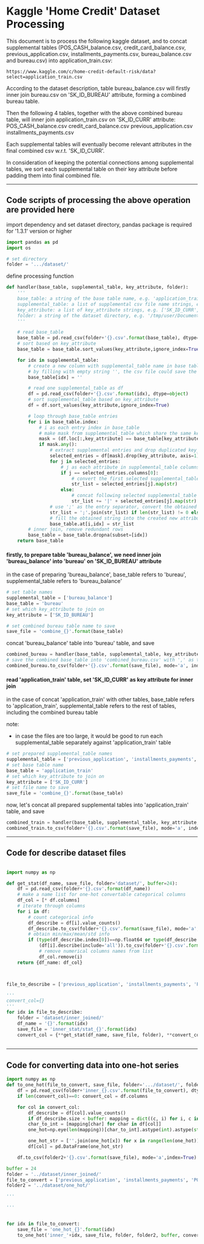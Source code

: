 # Kaggle 'Home Credit' Dataset Processing

This document is to process the following kaggle dataset, and to concat supplemental tables (POS_CASH_balance.csv, credit_card_balance.csv, previous_application.csv, installments_payments.csv, bureau_balance.csv and bureau.csv) into application_train.csv:
```
https://www.kaggle.com/c/home-credit-default-risk/data?select=application_train.csv
```

According to the dataset description, table bureau_balance.csv will firstly inner join bureau.csv on 'SK_ID_BUREAU' attribute, forming a combined bureau table. 

Then the following 4 tables, together with the above combined bureau table, will inner join application_train.csv on 'SK_ID_CURR' attribute:
POS_CASH_balance.csv
credit_card_balance.csv
previous_application.csv
installments_payments.csv

Each supplemental tables will eventually become relevant attributes in the final combined csv w.r.t. 'SK_ID_CURR'.

In consideration of keeping the potential connections among supplemental tables, we sort each supplemental table on their key attribute before padding them into final combined file.


-------------------------
## Code scripts of processing the above operation are provided here

import dependency and set dataset directory, pandas package is required for '1.3.1' version or higher
```python
import pandas as pd
import os

# set directory
folder = '.../dataset/'
```
define processing function
```python
def handler(base_table, supplemental_table, key_attribute, folder):
    '''
    base_table: a string of the base table name, e.g. 'application_train'
    supplemental_table: a list of supplemental csv file name strings, e.g. ['previous_application', 'installments_payments']
    key_attribute: a list of key_attribute strings, e.g. ['SK_ID_CURR', 'SK_ID_PREV']
    folder: a string of the dataset directory, e.g. '/tmp/user/Documents/Dataset/'
    '''

    # read base_table
    base_table = pd.read_csv(folder+'{}.csv'.format(base_table), dtype=object)
    # sort based on key_attribute
    base_table = base_table.sort_values(key_attribute,ignore_index=True)

    for idx in supplemental_table:
        # create a new column with supplemental_table name in base table, and fill with empty string ''
        # by filling with empty string '', the csv file could save the empty value as '\<float> nan'(numpy.nan) type.
        base_table[idx] = ''

        # read one supplemental_table as df
        df = pd.read_csv(folder+'{}.csv'.format(idx), dtype=object)
        # sort supplemental_table based on key_attribute
        df = df.sort_values(key_attribute,ignore_index=True)

        # loop through base_table entries
        for i in base_table.index:
            # i as each entry index in base_table
            # make mask from supplemental_table which share the same key_attribute in selected base_table entry
            mask = (df.loc[:,key_attribute] == base_table[key_attribute].iloc[i]).all(axis=1)
            if mask.any():
                # extract supplemental entries and drop duplicated key_attribute in  extracted supplemental_table
                selected_entries = df[mask].drop(key_attribute, axis=1)
                for j in selected_entries:
                    # j as each attribute in supplemental_table columns, loop across columns
                    if j == selected_entries.columns[0]:
                        # convert the first selected supplemental_table attribute into pandas Series, all values converted into string type
                        str_list = selected_entries[j].map(str)
                    else:
                        # concat following selected supplemental_table attributes, with '|' as the attribute separator, into pandas Series
                        str_list += '|' + selected_entries[j].map(str)
                # use ';' as the entry separator, convert the obtained pandas Series into one long string
                str_list = ';'.join(str_list) if len(str_list) != 0 else ''
                # fill the obtained string into the created new attribute in base_table
                base_table.at[i,idx] = str_list
        # inner join, remove redundant rows
        base_table = base_table.dropna(subset=[idx])
    return base_table
```
#### firstly, to prepare table 'bureau_balance', we need inner join 'bureau_balance' into 'bureau' on 'SK_ID_BUREAU' attribute
in the case of preparing 'bureau_balance', base_table refers to 'bureau', supplemental_table refers to 'bureau_balance'
```python
# set table names
supplemental_table = ['bureau_balance']
base_table = 'bureau'
# set which key_attribute to join on
key_attribute = ['SK_ID_BUREAU']

# set combined bureau table name to save
save_file = 'combine_{}'.format(base_table)
```
concat 'bureau_balance' table into 'bureau' table, and save
```python
combined_bureau = handler(base_table, supplemental_table, key_attribute, folder)
# save the combined base_table into 'combined_bureau.csv' with ',' as the attribute separator
combined_bureau.to_csv(folder+'{}.csv'.format(save_file), mode='a', index=False, header=True, sep=',')
```

#### read 'application_train' table, set 'SK_ID_CURR' as key attribute for inner join
in the case of concat 'application_train' with other tables, base_table refers to 'application_train', supplemental_table refers to the rest of tables, including the combined bureau table


note:

- in case the files are too large, it would be good to run each supplemental_table separately against 'application_train' table


```python
# set prepared supplemental_table names
supplemental_table = ['previous_application', 'installments_payments', 'POS_CASH_balance', 'credit_card_balance', supplemental_table[0]]
# set base table name
base_table = 'application_train'
# set which key_attribute to join on
key_attribute = ['SK_ID_CURR']
# set file name to save
save_file = 'combine_{}'.format(base_table)
```
now, let's concat all prepared supplemental tables into 'application_train' table, and save
```python
combined_train = handler(base_table, supplemental_table, key_attribute, folder)
combined_train.to_csv(folder+'{}.csv'.format(save_file), mode='a', index=False, header=True, sep=',')
```


----------------------
## Code for describe dataset files


```python

import numpy as np

def get_stat(df_name, save_file, folder='dataset/', buffer=24):
    df = pd.read_csv(folder+'{}.csv'.format(df_name))
    # make a name list for one-hot convertable categorical columns 
    df_col = [* df.columns]
    # iterate through columns
    for i in df:
        # count categorical info
        df_describe = df[i].value_counts()
        df_describe.to_csv(folder+'{}.csv'.format(save_file), mode='a',index=True)
        # obtain min/max/mean/std info
        if (type(df_describe.index[0])==np.float64 or type(df_describe.index[0])==np.int64) and df_describe.size>buffer: 
            (df[i].describe(include='all')).to_csv(folder+'{}.csv'.format(save_file), mode='a',index=True)
            # remove numerical columns names from list
            df_col.remove(i)
    return {df_name: df_col}



file_to_describe = ['previous_application', 'installments_payments', 'POS_CASH_balance', 'credit_card_balance', 'bureau', 'bureau_balance', 'application_train']

'''
convert_col={}
'''
for idx in file_to_describe:
    folder = 'dataset/inner_joined/'
    df_name = '{}'.format(idx)
    save_file = 'inner_stat/stat_{}'.format(idx)
    convert_col = {**get_stat(df_name, save_file, folder), **convert_col}
    
```    
------------------------
## Code for converting data into one-hot series


```python
import numpy as np
def to_one_hot(file_to_convert, save_file, folder='.../dataset/', folder2='.../dataset/', buffer=60, convert_col=[]):
    df = pd.read_csv(folder+'inner_{}.csv'.format(file_to_convert), dtype=object)
    if len(convert_col)==0: convert_col = df.columns

    for col in convert_col:
        df_describe = df[col].value_counts()
        if df_describe.size < buffer: mapping = dict((c, i) for i, c in enumerate(df_describe.index))
        char_to_int = [mapping[char] for char in df[col]]
        one_hot=np.eye(len(mapping))[char_to_int].astype(int).astype(str)  # char_to_int = char_to_int.reshape(-1)

        one_hot_str = [''.join(one_hot[x]) for x in range(len(one_hot))]
        df[col] = pd.DataFrame(one_hot_str)

    df.to_csv(folder2+'{}.csv'.format(save_file), mode='a',index=True)
``` 


```python       
buffer = 24
folder = '../dataset/inner_joined/'
file_to_convert = ['previous_application', 'installments_payments', 'POS_CASH_balance', 'credit_card_balance', 'bureau', 'bureau_balance', 'application_train']
folder2 = '../dataset/one_hot/'

'''

'''


for idx in file_to_convert:
    save_file = 'one_hot_{}'.format(idx)
    to_one_hot('inner_'+idx, save_file, folder, folder2, buffer, convert_col=convert_col[idx])

```





<!-- redundant scripts for tips -->
<!--
     pd.DataFrame([ 
     bureau.at[i,'SK_ID_CURR'], bureau.at[i,'SK_ID_BUREAU'], str_list 
     ]).T.to_csv(save_file_name, mode='a', index=False, header=None) -->
     
<!-- 
bureau.to_csv(save_file_name, mode='a',index=False) 
# bureau_balance[bureau_balance['SK_ID_BUREAU']=='5714468'] 
# bureau_balance['SK_ID_BUREAU'].max() 
# len(bureau['SK_ID_BUREAU'].unique()) 
# len(bureau['SK_ID_CURR'].unique()) -->

<!-- 
# re-read & inner join all tables
# train=pd.read_csv(folder+'train.csv', dtype=object) 
train=pd.read_csv(folder+'application_train.csv', dtype=object) 

# idx = os.getenv('TABLE_NAME')
for idx in ['previous_application','POS_CASH_balance','credit_card_balance','installments_payments']:
    df=pd.read_csv(folder+'data_{}.csv'.format(idx),dtype=object).dropna()
    # train=pd.concat([train,df], axis = 1).T.drop_duplicates().T #.columns
    train=pd.concat([train,df], axis = 1) #.columns
    # train.iloc[df.dropna().index] # .dropna() # .dropna(thresh=2) # .dropna(subset=['name', 'toy'])
    train=train.T.drop_duplicates().T

train=train.dropna(subset=['previous_application','POS_CASH_balance','credit_card_balance','installments_payments'])

# train.to_csv(folder+'train_dropna.csv', mode='a',index=False)
train.to_csv(folder+'train_dropna_index.csv', mode='a',index=True)
train_index=pd.read_csv(folder+'train_dropna_index.csv',dtype=object)
train_index=train_index.set_index('Unnamed: 0')

train_index=train_index.reset_index(drop=True)

# pd.concat([application_train, train], axis = 1).dropna(subset=['previous_application','POS_CASH_balance','credit_card_balance','installments_payments'])
# application_train.iloc[train[train['SK_ID_CURR']=='455993'].index]

if __name__ == "__main__":
    handler({'key1':1,'key2':2,'key3':3},None)
    print ('finished')
-->
